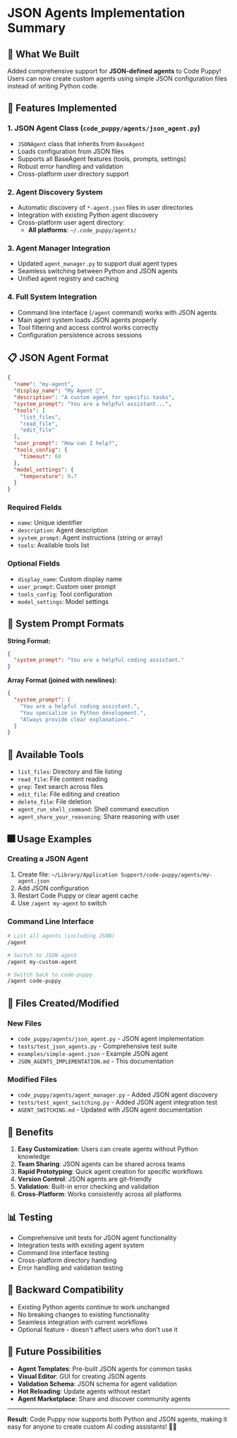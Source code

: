 # JSON Agents Implementation Summary

## 🎉 What We Built

Added comprehensive support for **JSON-defined agents** to Code Puppy! Users can now create custom agents using simple JSON configuration files instead of writing Python code.

## 💫 Features Implemented

### 1. JSON Agent Class (`code_puppy/agents/json_agent.py`)
- `JSONAgent` class that inherits from `BaseAgent`
- Loads configuration from JSON files
- Supports all BaseAgent features (tools, prompts, settings)
- Robust error handling and validation
- Cross-platform user directory support

### 2. Agent Discovery System
- Automatic discovery of `*-agent.json` files in user directories
- Integration with existing Python agent discovery
- Cross-platform user agent directory:
  - **All platforms**: `~/.code_puppy/agents/`

### 3. Agent Manager Integration
- Updated `agent_manager.py` to support dual agent types
- Seamless switching between Python and JSON agents
- Unified agent registry and caching

### 4. Full System Integration
- Command line interface (`/agent` command) works with JSON agents
- Main agent system loads JSON agents properly
- Tool filtering and access control works correctly
- Configuration persistence across sessions

## 📋 JSON Agent Format

```json
{
  "name": "my-agent",
  "display_name": "My Agent 🤖",
  "description": "A custom agent for specific tasks",
  "system_prompt": "You are a helpful assistant...",
  "tools": [
    "list_files",
    "read_file",
    "edit_file"
  ],
  "user_prompt": "How can I help?",
  "tools_config": {
    "timeout": 60
  },
  "model_settings": {
    "temperature": 0.7
  }
}
```

### Required Fields
- `name`: Unique identifier
- `description`: Agent description
- `system_prompt`: Agent instructions (string or array)
- `tools`: Available tools list

### Optional Fields
- `display_name`: Custom display name
- `user_prompt`: Custom user prompt
- `tools_config`: Tool configuration
- `model_settings`: Model settings

## 🧪 System Prompt Formats

**String Format:**
```json
{
  "system_prompt": "You are a helpful coding assistant."
}
```

**Array Format (joined with newlines):**
```json
{
  "system_prompt": [
    "You are a helpful coding assistant.",
    "You specialize in Python development.",
    "Always provide clear explanations."
  ]
}
```

## 🔧 Available Tools

- `list_files`: Directory and file listing
- `read_file`: File content reading  
- `grep`: Text search across files
- `edit_file`: File editing and creation
- `delete_file`: File deletion
- `agent_run_shell_command`: Shell command execution
- `agent_share_your_reasoning`: Share reasoning with user

## 🎆 Usage Examples

### Creating a JSON Agent
1. Create file: `~/Library/Application Support/code-puppy/agents/my-agent.json`
2. Add JSON configuration
3. Restart Code Puppy or clear agent cache
4. Use `/agent my-agent` to switch

### Command Line Interface
```bash
# List all agents (including JSON)
/agent

# Switch to JSON agent
/agent my-custom-agent

# Switch back to code-puppy
/agent code-puppy
```

## 🧪 Files Created/Modified

### New Files
- `code_puppy/agents/json_agent.py` - JSON agent implementation
- `tests/test_json_agents.py` - Comprehensive test suite
- `examples/simple-agent.json` - Example JSON agent
- `JSON_AGENTS_IMPLEMENTATION.md` - This documentation

### Modified Files
- `code_puppy/agents/agent_manager.py` - Added JSON agent discovery
- `tests/test_agent_switching.py` - Added JSON agent integration test
- `AGENT_SWITCHING.md` - Updated with JSON agent documentation

## 🎇 Benefits

1. **Easy Customization**: Users can create agents without Python knowledge
2. **Team Sharing**: JSON agents can be shared across teams
3. **Rapid Prototyping**: Quick agent creation for specific workflows
4. **Version Control**: JSON agents are git-friendly
5. **Validation**: Built-in error checking and validation
6. **Cross-Platform**: Works consistently across all platforms

## 📊 Testing

- Comprehensive unit tests for JSON agent functionality
- Integration tests with existing agent system
- Command line interface testing
- Cross-platform directory handling
- Error handling and validation testing

## 🔄 Backward Compatibility

- Existing Python agents continue to work unchanged
- No breaking changes to existing functionality
- Seamless integration with current workflows
- Optional feature - doesn't affect users who don't use it

## 🚀 Future Possibilities

- **Agent Templates**: Pre-built JSON agents for common tasks
- **Visual Editor**: GUI for creating JSON agents
- **Validation Schema**: JSON schema for agent validation
- **Hot Reloading**: Update agents without restart
- **Agent Marketplace**: Share and discover community agents

---

**Result**: Code Puppy now supports both Python and JSON agents, making it easy for anyone to create custom AI coding assistants! 🐶✨
